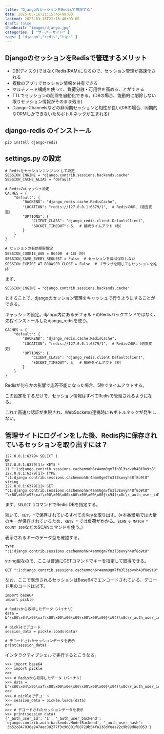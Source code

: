 ```yaml
---
title: "DjangoのセッションをRedisで管理する"
date: 2025-03-16T21:15:46+09:00
lastmod: 2025-03-16T21:15:46+09:00
draft: false
thumbnail: "images/django.jpg"
categories: [ "サーバーサイド" ]
tags: [ "django","redis","tips" ]
---
```



## DjangoのセッションをRedisで管理するメリット

- DB(ディスク)ではなくRedis(RAM)になるので、セッション管理が高速化される
- 複数のアプリでセッション情報を共有できる
- マルチノード構成を使って、負荷分散・可用性を高めることができる
- TTLでセッションの削除を自動化できる。(DBの場合、能動的に削除しない限りセッション情報がそのまま残る)
- Django-Channelsなどの非同期セッションと相性が良い(DBの場合、同期的なORMしかできないためボトルネックが生まれる)


## django-redis のインストール

```
pip install django-redis 
```

## settings.py の設定

```
# Redisをセッションエンジンとして設定
SESSION_ENGINE = "django.contrib.sessions.backends.cache"
SESSION_CACHE_ALIAS = "default"

# Redisのキャッシュ設定
CACHES = {
    "default": {
        "BACKEND": "django_redis.cache.RedisCache",
        "LOCATION": "redis://127.0.0.1:6379/1",  # RedisのURL（適宜変更）
        "OPTIONS": {
            "CLIENT_CLASS": "django_redis.client.DefaultClient",
            "SOCKET_TIMEOUT": 5,  # 接続タイムアウト（秒）
        }
    }
}

# セッションの有効期限設定
SESSION_COOKIE_AGE = 86400  # 1日（秒）
SESSION_SAVE_EVERY_REQUEST = False  # セッションを毎回保存しない
SESSION_EXPIRE_AT_BROWSER_CLOSE = False  # ブラウザを閉じてもセッションを維持
```


まず、
```
SESSION_ENGINE = "django.contrib.sessions.backends.cache"
```
とすることで、djangoのセッション管理をキャッシュで行うようにすることができる。


キャッシュの設定。django内にあるデフォルトのRedisバックエンドではなく、先程インストールしたdjango_redisを使う。

```
CACHES = {
    "default": {
        "BACKEND": "django_redis.cache.RedisCache",
        "LOCATION": "redis://127.0.0.1:6379/1",  # RedisのURL（適宜変更）
        "OPTIONS": {
            "CLIENT_CLASS": "django_redis.client.DefaultClient",
            "SOCKET_TIMEOUT": 5,  # 接続タイムアウト（秒）
        }
    }
}
```

Redisが何らかの影響で応答不能になった場合、5秒でタイムアウトする。

この設定をするだけで、セッション情報はすべてRedisで管理されるようになる。

これで高速な認証が実現され、WebSocketの連携時にもボトルネックが発生しない。

## 管理サイトにログインをした後、Redis内に保存されているセッションを取り出すには？

```
127.0.0.1:6379> SELECT 1
OK
127.0.0.1:6379[1]> KEYS *
1) ":1:django.contrib.sessions.cachemmoh6r4amm0gm7fn3l3sovyh48f8o9t8"
127.0.0.1:6379[1]> TYPE ":1:django.contrib.sessions.cachemmoh6r4amm0gm7fn3l3sovyh48f8o9t8"
string
127.0.0.1:6379[1]> GET ":1:django.contrib.sessions.cachemmoh6r4amm0gm7fn3l3sovyh48f8o9t8"
"\x80\x04\x95\xaf\x00\x00\x00\x00\x00\x00\x00}\x94(\x8c\r_auth_user_id\x94\x8c\x011\x94\x8c\x12_auth_user_backend\x94\x8c)django.contrib.auth.backends.ModelBackend\x94\x8c\x0f_auth_user_hash\x94\x8c@3b52c847036e247aec08277f3c96801f08729b54fa138dfeaa22c9b99d8e0053\x94u."
```

まず、`SELECT 1`コマンドでRedis DBを指定する。

続いて、`KEYS *`で保存されているすべてのKeyを取り出す。(※本番環境では大量のキーが保存されているため、`KEYS *` では負荷がかかる。`SCAN 0 MATCH * COUNT 100`などのSCANコマンドを使う。)

表示されるキーのデータ型を確認する。

```
TYPE ":1:django.contrib.sessions.cachemmoh6r4amm0gm7fn3l3sovyh48f8o9t8"
```

string型なので、ここは普通にGETコマンドでキーを指定して取得できる。

```
GET ":1:django.contrib.sessions.cachemmoh6r4amm0gm7fn3l3sovyh48f8o9t8"
```

なお、ここで表示されるセッションはBase64でエンコードされている、デコード用のコードは以下。

```
import base64
import pickle

# Redisから取得したデータ（バイナリ）
data = b"\x80\x04\x95\xaf\x00\x00\x00\x00\x00\x00\x00}\x94(\x8c\r_auth_user_id\x94\x8c\x011\x94\x8c\x12_auth_user_backend\x94\x8c)django.contrib.auth.backends.ModelBackend\x94\x8c\x0f_auth_user_hash\x94\x8c@3b52c847036e247aec08277f3c96801f08729b54fa138dfeaa22c9b99d8e0053\x94u."

# pickleでデコード
session_data = pickle.loads(data)

# デコードされたセッションデータを表示
print(session_data)
```

インタラクティブシェルで実行するとこうなる。

```
>>> import base64
>>> import pickle
>>> 
>>> # Redisから取得したデータ（バイナリ）
>>> data = b"\x80\x04\x95\xaf\x00\x00\x00\x00\x00\x00\x00}\x94(\x8c\r_auth_user_id\x94\x8c\x011\x94\x8c\x12_auth_user_backend\x94\x8c)django.contrib.auth.backends.ModelBackend\x94\x8c\x0f_auth_user_hash\x94\x8c@3b52c847036e247aec08277f3c96801f08729b54fa138dfeaa22c9b99d8e0053\x94u."
>>> 
>>> # pickleでデコード
>>> session_data = pickle.loads(data)
>>> 
>>> # デコードされたセッションデータを表示
>>> print(session_data)
{'_auth_user_id': '1', '_auth_user_backend': 'django.contrib.auth.backends.ModelBackend', '_auth_user_hash': '3b52c847036e247aec08277f3c96801f08729b54fa138dfeaa22c9b99d8e0053'}
```

